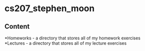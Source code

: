 # cs207_stephen_moon
## Content
  *Homeworks - a directory that stores all of my homework exercises
  *Lectures - a directory that stores all of my lecture exercises
